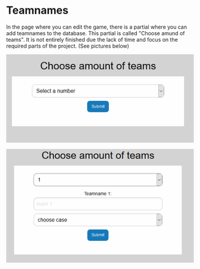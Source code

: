 # Teamnames

In the page where you can edit the game, there is a partial where you can add teamnames to the database. This partial is called "Choose amund of teams".  It is not entirely finished due the lack of time and focus on the required parts of the project.            \(See pictures below\)

![](/assets/teamname.png)

![](/assets/teamname2.png)



